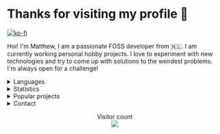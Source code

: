 <h1>Thanks for visiting my profile 👋</h1>

[![ko-fi](https://ko-fi.com/img/githubbutton_sm.svg)](https://ko-fi.com/altf2)

Hoi! I'm Matthew, I am a passionate FOSS developer from 🇳🇱. I am currently working personal hobby projects. I love to experiment with new technologies and try to come up with solutions to the weirdest problems. I'm always open for a challenge!
<br/>
<details>
      <summary> Languages </summary>
Here are the languages I know/am learning:
<br>
- Rust
<br>
- JavaScript/TypeScript
<br>
- .NET Core
<br>
- Python
<br>
- C
<br>
- A bit of go
<br>
- A bit of Java
<br> 
- Basics of x86 and RISC-V assembly
<br />
<br />
</details>
<details>
      <summary> Statistics </summary>
<br/>
  <img align="center" src="https://github-readme-stats.vercel.app/api?username=AltF02&show_icons=true&include_all_commits=true&theme=dracula" alt="AltF02's github stats" />
<br />
      
  <!--START_SECTION:waka-->
**🐱 My GitHub Data** 

> 🏆 304 Contributions in the Year 2022
 > 
> 📦 48.6 kB Used in GitHub's Storage 
 > 
> 💼 Opted to Hire
 > 
> 📜 65 Public Repositories 
 > 
> 🔑 22 Private Repositories  
 > 
**I Mostly Code in Rust** 

```text
Rust                     29 repos            ██████████░░░░░░░░░░░░░░░   39.73% 
Python                   19 repos            ██████░░░░░░░░░░░░░░░░░░░   26.03% 
JavaScript               8 repos             ██░░░░░░░░░░░░░░░░░░░░░░░   10.96% 
TypeScript               4 repos             █░░░░░░░░░░░░░░░░░░░░░░░░   5.48% 
Vue                      3 repos             █░░░░░░░░░░░░░░░░░░░░░░░░   4.11%

```



 Last Updated on 23/10/2022 21:58:54 UTC
<!--END_SECTION:waka-->
</details>
<details>
      <summary> Popular projects</summary>
            <a href="https://github.com/AltF02/x11-rs">
            <img align="center" src="https://github-readme-stats.vercel.app/api/pin/?username=AltF02&repo=X11-rs&theme=dracula" /> 
            <a href="https://github.com/AltF02/mouse-rs">
            <img align="center" src="https://github-readme-stats.vercel.app/api/pin/?username=AltF02&repo=mouse-rs&theme=dracula" />
            <a href="https://github.com/Rust-for-Linux/linux">
            <img align="center" src="https://github-readme-stats.vercel.app/api/pin/?username=Rust-for-linux&repo=linux&theme=dracula" /> 
      </a>
</details>
<details>
      <summary> Contact </summary>
<br/>
My contact details are available on <a href="https://altf2.dev">my site</a>
<br/>
</details>
  <p align="center"> 
  Visitor count<br>
  <img src="https://profile-counter.glitch.me/AltF02/count.svg" />
</p>


